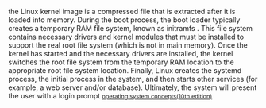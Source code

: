 the Linux kernel image is a compressed file that is extracted after it is loaded into memory. During the boot process, the boot loader typically creates a temporary RAM file system, known as initramfs . This file system contains necessary drivers and kernel modules that must be installed to support the real root file system (which is not in main memory). Once the kernel has started and the necessary drivers are installed, the kernel switches the root file system from the temporary RAM location to the appropriate root file system location. Finally, Linux creates the systemd process, the initial process in the system, and then starts other services (for example, a web server and/or database). Ultimately, the system will present the user with a login prompt <small> [operating system concepts(10th edition)](https://www.amazon.com/Operating-System-Concepts-Abraham-Silberschatz-ebook/dp/B07CVKH7BD)</small>
<br />

